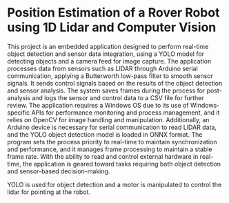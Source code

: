 # Position Estimation of a Rover Robot using 1D Lidar and Computer Vision
This project is an embedded application designed to perform real-time object detection and sensor data integration, using a YOLO model for detecting objects and a camera feed for image capture. The application processes data from sensors such as LIDAR through Arduino serial communication, applying a Butterworth low-pass filter to smooth sensor signals. It sends control signals based on the results of the object detection and sensor analysis. The system saves frames during the process for post-analysis and logs the sensor and control data to a CSV file for further review. The application requires a Windows OS due to its use of Windows-specific APIs for performance monitoring and process management, and it relies on OpenCV for image handling and manipulation. Additionally, an Arduino device is necessary for serial communication to read LIDAR data, and the YOLO object detection model is loaded in ONNX format. The program sets the process priority to real-time to maintain synchronization and performance, and it manages frame processing to maintain a stable frame rate. With the ability to read and control external hardware in real-time, the application is geared toward tasks requiring both object detection and sensor-based decision-making.

YOLO is used for object detection and a motor is manipulated to control the lidar for pointing at the robot. 

